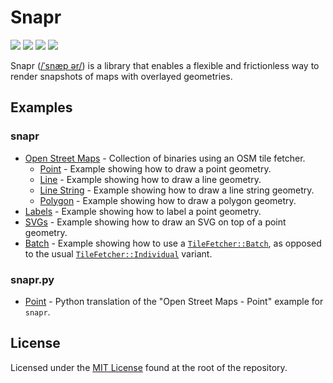 # Snapr

[![](https://img.shields.io/crates/v/snapr?style=flat-square)](https://crates.io/crates/snapr)
[![](https://img.shields.io/pypi/v/snapr?style=flat-square&color=blue)](https://pypi.org/project/snapr/)
[![](https://img.shields.io/github/license/c1m50c/snapr?style=flat-square)](https://github.com/c1m50c/snapr/blob/main/LICENSE)
[![](https://img.shields.io/github/actions/workflow/status/c1m50c/snapr/publish.yml?style=flat-square)](https://github.com/c1m50c/snapr/actions/workflows/publish.yml)

Snapr ([/ˈsnæp ər/](http://ipa-reader.xyz/?text=%CB%88sn%C3%A6p:%C9%99r)) is a library that enables a flexible and frictionless way to render snapshots of maps with overlayed geometries.

## Examples

### snapr

- [Open Street Maps](./examples/open-street-maps/) - Collection of binaries using an OSM tile fetcher.
  - [Point](./examples/open-street-maps/src/point/) - Example showing how to draw a point geometry.
  - [Line](./examples/open-street-maps/src/line/) - Example showing how to draw a line geometry.
  - [Line String](./examples/open-street-maps/src/line_string/) - Example showing how to draw a line string geometry.
  - [Polygon](./examples/open-street-maps/src/polygon/) - Example showing how to draw a polygon geometry.
- [Labels](./examples/label/) - Example showing how to label a point geometry.
- [SVGs](./examples/svg/) - Example showing how to draw an SVG on top of a point geometry.
- [Batch](./examples/batch/) - Example showing how to use a [`TileFetcher::Batch`](https://docs.rs/snapr/latest/snapr/enum.TileFetcher.html#variant.Batch), as opposed to the usual [`TileFetcher::Individual`](https://docs.rs/snapr/latest/snapr/enum.TileFetcher.html#variant.Individual) variant.

### snapr.py

- [Point](./snapr-py/examples/point.py) - Python translation of the "Open Street Maps - Point" example for `snapr`.

## License

Licensed under the [MIT License](./LICENSE) found at the root of the repository.
